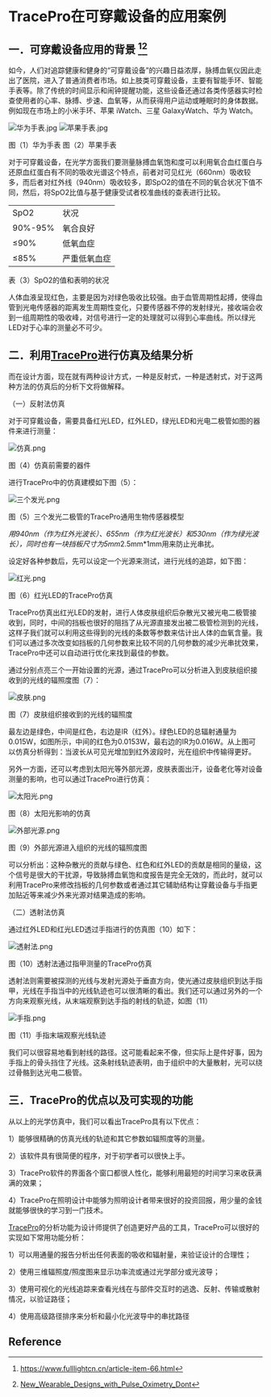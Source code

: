 # TracePro在可穿戴设备的应用案例

## 一．可穿戴设备应用的背景 [^1][^2]

如今，人们对追踪健康和健身的“可穿戴设备”的兴趣日益浓厚，脉搏血氧仪因此走出了医院，进入了普通消费者市场。如上肢类可穿戴设备，主要有智能手环、智能手表等。除了传统的时间显示和闹钟提醒功能，这些设备还通过各类传感器实时检查使用者的心率、脉搏、步速、血氧等，从而获得用户运动或睡眠时的身体数据。例如现在市场上的小米手环、苹果 iWatch、三星 GalaxyWatch、华为 Watch。



![华为手表.jpg](https://mythidea.oss-cn-beijing.aliyuncs.com/undefinedABUIABACGAAg9-Od8wUo_s_B3QUw3wM4mAM.jpg)   ![苹果手表.jpg](https://mythidea.oss-cn-beijing.aliyuncs.com/undefinedABUIABACGAAg-POd8wUooLfP5wcw3wM4mAM.jpg)

图（1）华为手表             图（2）苹果手表





  对于可穿戴设备，在光学方面我们要测量脉搏血氧饱和度可以利用氧合血红蛋白与还原血红蛋白有不同的吸收光谱这个特点，前者对可见红光（660nm）吸收较多，而后者对红外线（940nm）吸收较多，即SpO2的值在不同的氧合状况下值不同，然后，将SpO2比值与基于健康受试者校准曲线的查表进行比较。

<table>
    <tr>
        <td>SpO2</td>
        <td>状况</td>
    </tr>
    <tr>
        <td>90%-95%</td>
        <td>氧合良好</td>
    </tr>
    <tr>
        <td>≤90%</td>
        <td>低氧血症</td>
    </tr>
    <tr>
        <td>≤85%</td>
        <td>严重低氧血症</td>
    </tr>
</table>

表（3）SpO2的值和表明的状况

人体血液呈现红色，主要是因为对绿色吸收比较强。由于血管周期性起搏，使得血管到光电传感器的距离发生周期性变化，只要传感器不停的发射绿光，接收端会收到一组周期性的吸收峰，对信号进行一定的处理就可以得到心率曲线。所以绿光LED对于心率的测量必不可少。

## 二．利用[TracePro](https://www.fulllightcn.cn/product-item-12.html)进行仿真及结果分析

而在设计方面，现在就有两种设计方式，一种是反射式，一种是透射式，对于这两种方法的仿真后的分析下文将做解释。

（一）反射法仿真

对于可穿戴设备，需要具备红光LED，红外LED，绿光LED和光电二极管如图的器件来进行测量：

![仿真.png](https://mythidea.oss-cn-beijing.aliyuncs.com/undefinedABUIABAEGAAgxfWd8wUoz7Pj5AQwyAc46QM.png)

图（4）仿真前需要的器件

进行TracePro中的仿真建模如下图（5）：

![三个发光.png](https://mythidea.oss-cn-beijing.aliyuncs.com/undefinedABUIABAEGAAg0PWd8wUo6v-SsAEw-QY4qgM.png)

图（5）三个发光二极管的TracePro通用生物传感器模型

*用940nm（作为红外光波长）、655nm（作为红光波长）和530nm（作为绿光波长），同时也有一块挡板尺寸为5mm*2.5mm*1mm用来防止光串扰。

设定好各种参数后，先可以设定一个光源来测试，进行光线的追踪，如下图：

![红光.png](https://mythidea.oss-cn-beijing.aliyuncs.com/undefinedABUIABAEGAAg0PWd8wUolsnrrwUwkAU4qwM.png)

图（6）红光LED的TracePro仿真

TracePro仿真出红光LED的发射，进行人体皮肤组织后杂散光又被光电二极管接收到，同时，中间的挡板也很好的阻挡了从光源直接发出被二极管检测到的光线，这样子我们就可以利用这些得到的光线的条数等参数来估计出人体的血氧含量。我们可以通过多次改变如挡板的几何参数来比较不同的几何参数的减少光串扰效果，TracePro中还可以自动进行优化来找到最佳的参数。

通过分别点亮三个一开始设置的光源，通过TracePro可以分析进入到皮肤组织接收到的光线的辐照度图（7）：

![皮肤.png](https://mythidea.oss-cn-beijing.aliyuncs.com/undefinedABUIABAEGAAg0-Wd8wUo0MOGxwUw3gc45gI.png)

图（7）皮肤组织接收到的光线的辐照度

最左边是绿色，中间是红色，右边是IR（红外）。绿色LED的总辐射通量为0.015W，如图所示，中间的红色为0.0153W，最右边的IR为0.016W。从上图可以仿真分析得到：当波长从可见光增加到红外波段时，光在组织中传输得更好。

另外一方面，还可以考虑到太阳光等外部光源，皮肤表面出汗，设备老化等对设备测量的影响，也可以通过TracePro进行仿真：

![太阳光.png](https://mythidea.oss-cn-beijing.aliyuncs.com/undefinedABUIABAEGAAg0PWd8wUogPmRkAUwwwc4jQM.png)

图（8）太阳光影响的仿真

![外部光源.png](https://mythidea.oss-cn-beijing.aliyuncs.com/undefinedABUIABAEGAAg1fWd8wUo5vSKdzCJBDjHAw.png)

图（9）外部光源进入组织的光线的辐照度图

可以分析出：这种杂散光的贡献与绿色、红色和红外LED的贡献是相同的量级，这个信号是很大的干扰源，导致脉搏血氧饱和度报告是完全无效的，而此时，就可以利用TracePro来修改挡板的几何参数或者通过其它辅助结构让穿戴设备与手指更加贴近等来减少外来光源对结果造成的影响。

（二）透射法仿真

通过红外LED和红光LED透过手指进行的仿真图（10）如下：

![透射法.png](https://mythidea.oss-cn-beijing.aliyuncs.com/undefinedABUIABAEGAAg1fWd8wUo3Jayvgcw2gc46AM.png)

图（10）透射法通过指甲测量的TracePro仿真

透射法则需要被探测的光线与发射光源处于垂直方向，使光通过皮肤组织到达手指甲，光线在手指当中的光线轨迹也可以很清晰的看出。我们还可以通过另外的一个方向来观察光线，从末端观察到达手指的射线的轨迹，如图（11）

![手指.png](https://mythidea.oss-cn-beijing.aliyuncs.com/undefinedABUIABAEGAAg0PWd8wUogODwkwcwkgM43QI.png)

图（11）手指末端观察光线轨迹

我们可以很容易地看到射线的路径。这可能看起来不像，但实际上是件好事，因为手指上的骨头挡住了光线。这条射线轨迹表明，由于组织中的大量散射，光可以绕过骨骼到达光电二极管。

## 三．TracePro的优点以及可实现的功能

从以上的光学仿真中，我们可以看出TracePro具有以下优点：

1）能够很精确的仿真光线的轨迹和其它参数如辐照度等的测量。

2）该软件具有很简便的程序，对于初学者可以很快上手。

3）TracePro软件的界面各个窗口都很人性化，能够利用最短的时间学习来收获满满的效果；

4）TracePro在照明设计中能够为照明设计者带来很好的投资回报，用少量的金钱就能够很快的学习到一门技术。



[TracePro](https://www.fulllightcn.cn/product-item-12.html)的分析功能为设计师提供了创造更好产品的工具，TracePro可以很好的实现如下常用功能分析：

1）可以用通量的报告分析出任何表面的吸收和辐射量，来验证设计的合理性；

2）使用三维辐照度/照度图来显示功率流或通过光学部分或光波导；

3）使用可视化的光线追踪来查看光线在与部件交互时的逃逸、反射、传输或散射情况，以验证路径；

4）使用高级路径排序来分析和最小化光波导中的串扰路径



## Reference

[^1]:https://www.fulllightcn.cn/article-item-66.html
[^2]:[New_Wearable_Designs_with_Pulse_Oximetry_Dont](https://www.photonics.com/Articles/New_Wearable_Designs_with_Pulse_Oximetry_Dont/a58289)
[^3]:https://www.lambdares.com/biomedical-applications-using-tracepro/
[^4]:https://www.lambdares.com/support/virtual-simulation-pulse-oximetry-wearables/
[^5]:https://www.lambdares.com/support/accurately-predict-pulse-oximetry-device-performance/
[^6]:https://www.lambdares.com/wp-content/uploads/support/LambdaVids/TracePro/LFW%20Pulse%20Oximetry%20Webinar-sw8q8lbrQNw.mp4

